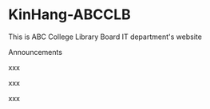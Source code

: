 # KinHang-ABCCLB
This is  ABC College Library Board IT department's website

Announcements

xxx

xxx

xxx
